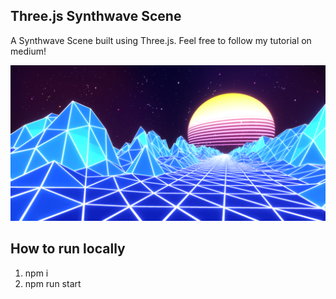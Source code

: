 ## Three.js Synthwave Scene

A Synthwave Scene built using Three.js. Feel free to follow my tutorial on medium!

![Repo cover image](repo-cover.png?raw=true)

## How to run locally

1. npm i
2. npm run start